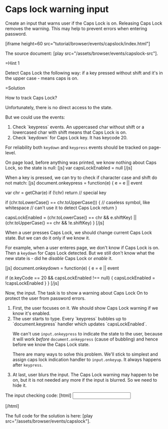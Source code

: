 
# Caps lock warning input 

Create an input that warns user if the Caps Lock is on. Releasing Caps Lock removes the warning. This may help to prevent errors when entering password.

[iframe height=60 src="tutorial/browser/events/capslock/index.html"]

The source document: [play src="/assets/browser/events/capslock-src"].

=Hint 1

Detect Caps Lock the following way:
if a key pressed without shift and it's in the upper case - means caps is on.

=Solution

How to track Caps Lock?

Unfortunately, there is no direct access to the state.

But we could use the events:
<ol>
<li>Check `keypress` events. An uppercased char without shift or a lowercased char with shift means that Caps Lock is on.</li>
<li>Check `keydown` for Caps Lock key. It has keycode 20.</li>
</ol>

For reliability both `keydown` and `keypress` events should be tracked on page-level.

On page load, before anything was printed, we know nothing about Caps Lock, so the state is null:
[js]
var capsLockEnabled = null
[/js]

When a key is pressed, we can try to check if character case and shift do not match:
[js]
document.onkeypress = function(e) {
  e = e || event 

  var chr = getChar(e)
  if (!chr) return // special key

  if (chr.toLowerCase() == chr.toUpperCase()) {
    // caseless symbol, like whitespace 
    // can't use it to detect Caps Lock
    return
  }

  capsLockEnabled = (chr.toLowerCase() == chr && e.shiftKey) || (chr.toUpperCase() == chr && !e.shiftKey)
}
[/js]

When a user presses Caps Lock, we should change current Caps Lock state. But we can do it only if we know it. 

For example, when a user enteres page, we don't know if Caps Lock is on. Then a `keydown` for Caps Lock detected. But we still don't know what the new state is - did he <em>disable</em> Caps Lock or <em>enable</em> it.

[js]
document.onkeydown = function(e) {
  e = e || event
  
  if (e.keyCode == 20 && capsLockEnabled !== null) {
    capsLockEnabled = !capsLockEnabled
  }
}
[/js]

Now, the input. The task is to show a warning about Caps Lock On to protect the user from password errors.

<ol>
<li>First, the user focuses on it. We should show Caps Lock warning if we know it's enabled.</li>
<li>The user starts to type. Every `keypress` bubbles up to `document.keypress` handler which updates `capsLockEnabled`. 

We can't use `input.onkeypress` to indicate the state to the user, because it will work <i>before</i> `document.onkeypress` (cause of bubbling) and hence before we know the Caps Lock state.

There are many ways to solve this problem. We'll stick to simplest and assign caps lock indication handler to `input.onkeyup`. It always happens after `keypress`.</li>
<li>At last, user blurs the input. The Caps Lock warning may happen to be on, but it is not needed any more if the input is blurred. So we need to hide it.</li>
</ol>

The input checking code:
[html]
<input type="text" onkeyup="checkCapsWarning(event)" onfocus="checkCapsWarning(event)" onblur="removeCapsWarning()"/>

<div style="display:none;color:red" id="caps">Warning: Caps Lock is on!</div>

<script>
function checkCapsWarning() {
  document.getElementById('caps').style.display = capsLockEnabled ? 'block' : 'none'
}

function removeCapsWarning() {
  document.getElementById('caps').style.display = 'none'
}
</script>
[/html]


The full code for the solution is here: [play src="/assets/browser/events/capslock"].



